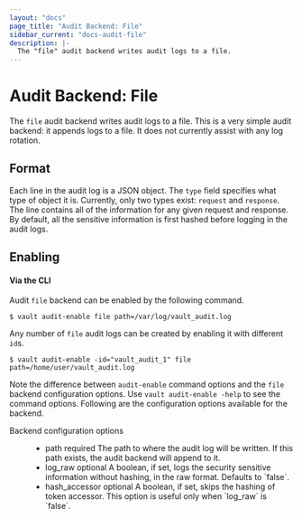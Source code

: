 ```yaml
---
layout: "docs"
page_title: "Audit Backend: File"
sidebar_current: "docs-audit-file"
description: |-
  The "file" audit backend writes audit logs to a file.
---
```


# Audit Backend: File

The `file` audit backend writes audit logs to a file. This is a very simple audit
backend: it appends logs to a file. It does not currently assist with any log rotation.

## Format

Each line in the audit log is a JSON object. The `type` field specifies what type of
object it is. Currently, only two types exist: `request` and `response`. The line contains
all of the information for any given request and response. By default, all the sensitive
information is first hashed before logging in the audit logs.

## Enabling

#### Via the CLI

Audit `file` backend can be enabled by the following command.

```
$ vault audit-enable file path=/var/log/vault_audit.log
```

Any number of `file` audit logs can be created by enabling it with different `id`s.

```
$ vault audit-enable -id="vault_audit_1" file path=/home/user/vault_audit.log
```

Note the difference between `audit-enable` command options and the `file` backend
configuration options. Use `vault audit-enable -help` to see the command options.
Following are the configuration options available for the backend.

<dl class="api">
  <dt>Backend configuration options</dt>
  <dd>
    <ul>
      <li>
        <span class="param">path</span>
        <span class="param-flags">required</span>
            The path to where the audit log will be written. If this
            path exists, the audit backend will append to it.
      </li>
      <li>
        <span class="param">log_raw</span>
        <span class="param-flags">optional</span>
            A boolean, if set, logs the security sensitive information without
            hashing, in the raw format. Defaults to `false`.
      </li>
      <li>
        <span class="param">hash_accessor</span>
        <span class="param-flags">optional</span>
            A boolean, if set, skips the hashing of token accessor. This option
            is useful only when `log_raw` is `false`.
      </li>
    </ul>
  </dd>
</dl>

